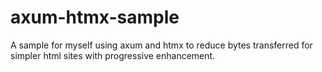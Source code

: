 # axum-htmx-sample
A sample for myself using axum and htmx to reduce bytes transferred for simpler html sites with progressive enhancement.
